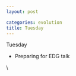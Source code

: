 ```yaml
---
layout: post

categories: evolution
title: Tuesday 
---
```






Tuesday

-   Preparing for EDG talk

\

